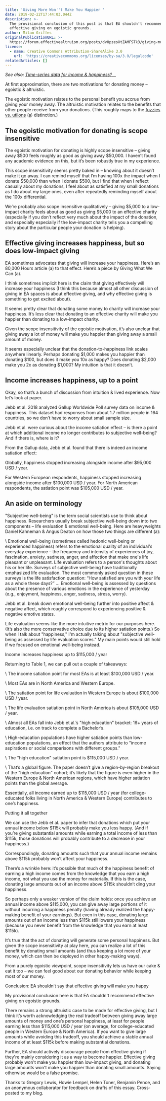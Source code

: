 ```yaml
---
title: 'Giving More Won''t Make You Happier '
date: 2019-02-22T17:44:03.044Z
description: >-
  The provisional conclusion of this post is that EA shouldn't recommend
  effective giving on egoistic grounds.
author: Milan Griffes
originalPublicationURL: >-
  https://forum.effectivealtruism.org/posts/dvHpzesXtZAMFSTk3/giving-more-won-t-make-you-happier
license:
  - name: Creative Commons Attribution-ShareAlike 3.0
    url: 'https://creativecommons.org/licenses/by-sa/3.0/legalcode'
relatedArticles: []
---
```

_See also:_ [_Time-series data for income & happiness?_](https://forum.effectivealtruism.org/posts/DtSXXdZnEb2mH3jGs/time-series-data-for-income-and-happiness)__

At first approximation, there are two motivations for donating money – egoistic & altruistic.

The egoistic motivation relates to the personal benefit you accrue from giving your money away. The altruistic motivation relates to the benefits that other people receive from your donations. (This roughly maps to the [fuzzies vs. utilons](https://www.lesswrong.com/posts/3p3CYauiX8oLjmwRF/purchase-fuzzies-and-utilons-separately) ([a](https://web.archive.org/web/20181204220400/https://www.lesswrong.com/posts/3p3CYauiX8oLjmwRF/purchase-fuzzies-and-utilons-separately)) distinction.)

## The egoistic motivation for donating is scope insensitive

The egoistic motivation for donating is highly scope insensitive – giving away $500 feels roughly as good as giving away $50,000. I haven’t found any academic evidence on this, but it’s been robustly true in my experience.

This scope insensitivity seems pretty baked in – knowing about it doesn’t make it go away. I can remind myself that I’m having 100x the impact when I donate $50,000 than when I donate $500, but I find that when I reflect casually about my donations, I feel about as satisfied at my small donations as I do about my large ones, even after repeatedly reminding myself about the 100x differential.

We’re probably also scope insensitive qualitatively – giving $5,000 to a low-impact charity feels about as good as giving $5,000 to an effective charity (especially if you don’t reflect very much about the impact of the donation, and especially especially if the low-impact charity tells you a compelling story about the particular people your donation is helping).

## Effective giving increases happiness, but so does low-impact giving

EA sometimes advocates that giving will increase your happiness. Here’s an 80,000 Hours article (a) to that effect. Here’s a piece by Giving What We Can (a).

I think sometimes implicit here is the claim that giving effectively will increase your happiness (I think this because almost all other discussion of giving in EA spaces is about effective giving, and why effective giving is something to get excited about).

It seems pretty clear that donating some money to charity will increase your happiness. It’s less clear that donating to an effective charity will make you happier than donating to a low-impact charity.

Given the scope insensitivity of the egoistic motivation, it’s also unclear that giving away a lot of money will make you happier than giving away a small amount of money.

It seems especially unclear that the donation-to-happiness link scales anywhere linearly. Perhaps donating $1,000 makes you happier than donating $100, but does it make you 10x as happy? Does donating $2,000 make you 2x as donating $1,000? My intuition is that it doesn’t.

## Income increases happiness, up to a point

Okay, so that’s a bunch of discussion from intuition & lived experience. Now let’s look at paper.

Jebb et al. 2018 analyzed Gallup Worldwide Poll survey data on income & happiness. This dataset had responses from about 1.7 million people in 164 countries, so we don’t have to worry about small sample size.

Jebb et al. were curious about the income satiation effect – is there a point at which additional income no longer contributes to subjective well-being? And if there is, where is it?

From the Gallup data, Jebb et al. found that there is indeed an income satiation effect:

Globally, happiness stopped increasing alongside income after $95,000 USD / year.

For Western European respondents, happiness stopped increasing alongside income after $100,000 USD / year. For North American respondents, the satiation point was $105,000 USD / year.

## An aside on terminology

"Subjective well-being" is the term social scientists use to think about happiness. Researchers usually break subjective well-being down into two components – life evaluation & emotional well-being. Here are heavyweights Daniel Kahneman & Angus Deaton on how those two things are different (a):

\    Emotional well-being (sometimes called hedonic well-being or experienced happiness) refers to the emotional quality of an individual's everyday experience – the frequency and intensity of experiences of joy, fascination, anxiety, sadness, anger, and affection that make one's life pleasant or unpleasant. Life evaluation refers to a person's thoughts about his or her life. Surveys of subjective well-being have traditionally emphasized life evaluation. The most commonly asked question in these surveys is the life satisfaction question: “How satisfied are you with your life as a whole these days?” ... Emotional well-being is assessed by questions about the presence of various emotions in the experience of yesterday (e.g., enjoyment, happiness, anger, sadness, stress, worry).

Jebb et al. break down emotional well-being further into positive affect & negative affect, which roughly correspond to experiencing positive & negative emotive states.

Life evaluation seems like the more intuitive metric for our purposes here. (It’s also the more conservative choice due to its higher satiation points.) So when I talk about "happiness," I'm actually talking about "subjective well-being as assessed by life evaluation scores." My main points would still hold if we focused on emotional well-being instead.

Income increases happiness up to $115,000 / year

Returning to Table 1, we can pull out a couple of takeaways:

\    The income satiation point for most EAs is at least $100,000 USD / year.

\    Most EAs are in North America and Western Europe.

\    The satiation point for life evaluation in Western Europe is about $100,000 USD / year.

\    The life evaluation satiation point in North America is about $105,000 USD / year.

\    Almost all EAs fall into Jebb et al.’s "high education" bracket: 16+ years of education, i.e. on track to complete a Bachelor’s.

\    High-education populations have higher satiation points than low-education populations, an effect that the authors attribute to "income aspirations or social comparisons with different groups."

\    The "high education" satiation point is $115,000 USD / year.

\    That’s a global figure. The paper doesn’t give a region-by-region breakout of the "high education" cohort; it’s likely that the figure is even higher in the Western Europe & North American regions, which have higher satiation points than the global average.

Essentially, all income earned up to $115,000 USD / year (for college-educated folks living in North America & Western Europe) contributes to one’s happiness.

Putting it all together

We can use the Jebb et al. paper to infer that donations which put your annual income below $115k will probably make you less happy. (And if you’re giving substantial amounts while earning a total income of less than $115k, those donations will probably contribute to a decrease in your happiness.)

Correspondingly, donating amounts such that your annual income remains above $115k probably won’t affect your happiness.

There’s a wrinkle here: it’s possible that much of the happiness benefit of earning a high income comes from the knowledge that you earn a high income, not what you use the money for materially. If this is the case, donating large amounts out of an income above $115k shouldn’t ding your happiness.

So perhaps only a weaker version of the claim holds: once you achieve an annual income above $115,000, you can give away large portions of it without incurring a happiness penalty (having already realized the happy-making benefit of your earnings). But even in this case, donating large amounts out of an income less than $115k still lowers your happiness (because you never benefit from the knowledge that you earn at least $115k).

It’s true that the act of donating will generate some personal happiness. But given the scope insensitivity at play here, you can realize a lot of this benefit by donating small amounts (and thus keeping a lot more of your money, which can then be deployed in other happy-making ways).

From a purely egoistic viewpoint, scope insensitivity lets us have our cake & eat it too – we can feel good about our donating behavior while keeping most of our money.

Conclusion: EA shouldn’t say that effective giving will make you happy

My provisional conclusion here is that EA shouldn't recommend effective giving on egoistic grounds.

There remains a strong altruistic case to be made for effective giving, but I think it’s worth acknowledging the real tradeoff between giving away large amounts of money and one’s personal happiness, at least for people earning less than $115,000 USD / year (on average, for college-educated people in Western Europe & North America). If you want to give large amounts while avoiding this tradeoff, you should achieve a stable annual income of at least $115k before making substantial donations.

Further, EA should actively discourage people from effective giving if they're mainly considering it as a way to become happier. Effective giving probably won't make you happier than low-impact giving, and donating large amounts won't make you happier than donating small amounts. Saying otherwise would be a false promise.

Thanks to Gregory Lewis, Howie Lempel, Helen Toner, Benjamin Pence, and an anonymous collaborator for feedback on drafts of this essay. Cross-posted to my blog.
